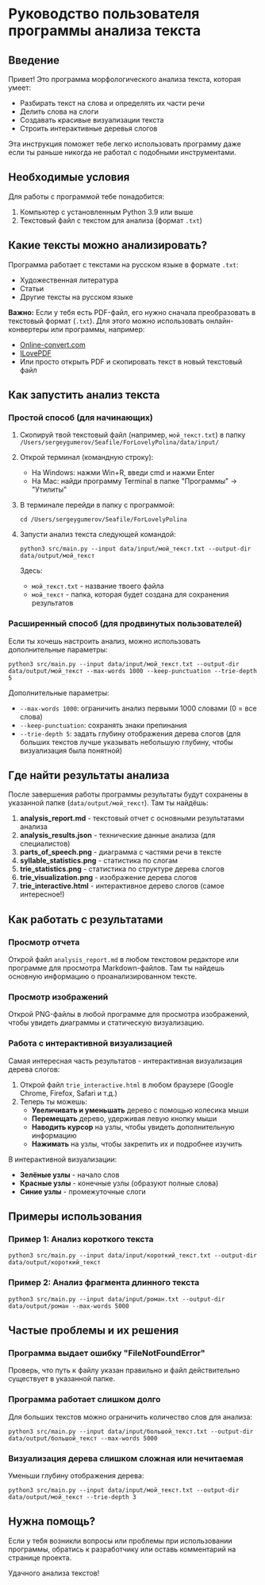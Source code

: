 # Руководство пользователя программы анализа текста

## Введение

Привет! Это программа морфологического анализа текста, которая умеет:
- Разбирать текст на слова и определять их части речи
- Делить слова на слоги
- Создавать красивые визуализации текста
- Строить интерактивные деревья слогов

Эта инструкция поможет тебе легко использовать программу даже если ты раньше никогда не работал с подобными инструментами.

## Необходимые условия

Для работы с программой тебе понадобится:
1. Компьютер с установленным Python 3.9 или выше
2. Текстовый файл с текстом для анализа (формат `.txt`)

## Какие тексты можно анализировать?

Программа работает с текстами на русском языке в формате `.txt`:
- Художественная литература
- Статьи
- Другие тексты на русском языке

**Важно:** Если у тебя есть PDF-файл, его нужно сначала преобразовать в текстовый формат (`.txt`). Для этого можно использовать онлайн-конвертеры или программы, например:
- [Online-convert.com](https://www.online-convert.com/ru)
- [ILovePDF](https://www.ilovepdf.com/ru/pdf_to_txt)
- Или просто открыть PDF и скопировать текст в новый текстовый файл

## Как запустить анализ текста

### Простой способ (для начинающих)

1. Скопируй твой текстовый файл (например, `мой_текст.txt`) в папку `/Users/sergeygumerov/Seafile/ForLovelyPolina/data/input/`

2. Открой терминал (командную строку):
   - На Windows: нажми Win+R, введи cmd и нажми Enter
   - На Mac: найди программу Terminal в папке "Программы" → "Утилиты"

3. В терминале перейди в папку с программой:
   ```
   cd /Users/sergeygumerov/Seafile/ForLovelyPolina
   ```

4. Запусти анализ текста следующей командой:
   ```
   python3 src/main.py --input data/input/мой_текст.txt --output-dir data/output/мой_текст
   ```
   
   Здесь:
   - `мой_текст.txt` - название твоего файла
   - `мой_текст` - папка, которая будет создана для сохранения результатов

### Расширенный способ (для продвинутых пользователей)

Если ты хочешь настроить анализ, можно использовать дополнительные параметры:

```
python3 src/main.py --input data/input/мой_текст.txt --output-dir data/output/мой_текст --max-words 1000 --keep-punctuation --trie-depth 5
```

Дополнительные параметры:
- `--max-words 1000`: ограничить анализ первыми 1000 словами (0 = все слова)
- `--keep-punctuation`: сохранять знаки препинания
- `--trie-depth 5`: задать глубину отображения дерева слогов (для больших текстов лучше указывать небольшую глубину, чтобы визуализация была понятной)

## Где найти результаты анализа

После завершения работы программы результаты будут сохранены в указанной папке (`data/output/мой_текст`). Там ты найдёшь:

1. **analysis_report.md** - текстовый отчет с основными результатами анализа
2. **analysis_results.json** - технические данные анализа (для специалистов)
3. **parts_of_speech.png** - диаграмма с частями речи в тексте
4. **syllable_statistics.png** - статистика по слогам
5. **trie_statistics.png** - статистика по структуре дерева слогов
6. **trie_visualization.png** - изображение дерева слогов
7. **trie_interactive.html** - интерактивное дерево слогов (самое интересное!)

## Как работать с результатами

### Просмотр отчета
Открой файл `analysis_report.md` в любом текстовом редакторе или программе для просмотра Markdown-файлов. Там ты найдешь основную информацию о проанализированном тексте.

### Просмотр изображений
Открой PNG-файлы в любой программе для просмотра изображений, чтобы увидеть диаграммы и статическую визуализацию.

### Работа с интерактивной визуализацией
Самая интересная часть результатов - интерактивная визуализация дерева слогов:

1. Открой файл `trie_interactive.html` в любом браузере (Google Chrome, Firefox, Safari и т.д.)
2. Теперь ты можешь:
   - **Увеличивать и уменьшать** дерево с помощью колесика мыши
   - **Перемещать** дерево, удерживая левую кнопку мыши
   - **Наводить курсор** на узлы, чтобы увидеть дополнительную информацию
   - **Нажимать** на узлы, чтобы закрепить их и подробнее изучить

В интерактивной визуализации:
- **Зелёные узлы** - начало слов
- **Красные узлы** - конечные узлы (образуют полные слова)
- **Синие узлы** - промежуточные слоги

## Примеры использования

### Пример 1: Анализ короткого текста
```
python3 src/main.py --input data/input/короткий_текст.txt --output-dir data/output/короткий_текст
```

### Пример 2: Анализ фрагмента длинного текста
```
python3 src/main.py --input data/input/роман.txt --output-dir data/output/роман --max-words 5000
```

## Частые проблемы и их решения

### Программа выдает ошибку "FileNotFoundError"
Проверь, что путь к файлу указан правильно и файл действительно существует в указанной папке.

### Программа работает слишком долго
Для больших текстов можно ограничить количество слов для анализа:
```
python3 src/main.py --input data/input/большой_текст.txt --output-dir data/output/большой_текст --max-words 5000
```

### Визуализация дерева слишком сложная или нечитаемая
Уменьши глубину отображения дерева:
```
python3 src/main.py --input data/input/мой_текст.txt --output-dir data/output/мой_текст --trie-depth 3
```

## Нужна помощь?

Если у тебя возникли вопросы или проблемы при использовании программы, обратись к разработчику или оставь комментарий на странице проекта.

Удачного анализа текстов!
